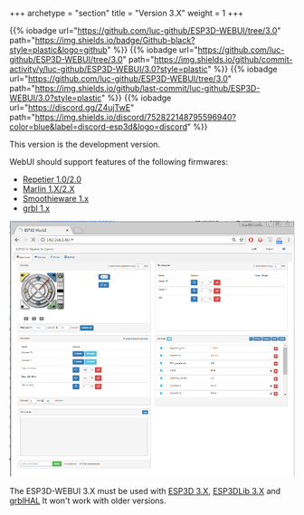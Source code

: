 +++
archetype = "section"
title = "Version 3.X"
weight = 1
+++

{{% iobadge url="https://github.com/luc-github/ESP3D-WEBUI/tree/3.0" path="https://img.shields.io/badge/Github-black?style=plastic&logo=github" %}}
{{% iobadge url="https://github.com/luc-github/ESP3D-WEBUI/tree/3.0" path="https://img.shields.io/github/commit-activity/y/luc-github/ESP3D-WEBUI/3.0?style=plastic" %}}
{{% iobadge url="https://github.com/luc-github/ESP3D-WEBUI/tree/3.0" path="https://img.shields.io/github/last-commit/luc-github/ESP3D-WEBUI/3.0?style=plastic" %}}
{{% iobadge url="https://discord.gg/Z4ujTwE" path="https://img.shields.io/discord/752822148795596940?color=blue&label=discord-esp3d&logo=discord" %}}

This version is the development version.

WebUI should support features of the following firmwares: 
   * [Repetier 1.0/2.0](https://www.repetier.com/documentation/repetier-firmware/)
   * [Marlin 1.X/2.X](https://marlinfw.org/)
   * [Smoothieware 1.x](https://smoothieware.org/)
   * [grbl 1.x](https://github.com/gnea/grbl) 

![image](showcase/full.png)


The ESP3D-WEBUI 3.X must be used with [ESP3D 3.X](/esp3d/v3.x/), [ESP3DLib 3.X](/esp3dlib/v3.x/) and [grblHAL](https://github.com/grblHAL)
It won't work with older versions.
